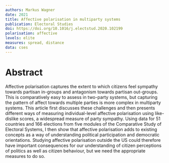 ```yaml
---
authors: Markus Wagner
date: 2021
title: Affective polarisation in multiparty systems
publication: Electoral Studies
doi: https://doi.org/10.1016/j.electstud.2020.102199
polarisation: affective
levels: elite
measures: spread, distance
data: cses
---
```


# Abstract
Affective polarisation captures the extent to which citizens feel sympathy towards partisan in-groups and antagonism towards partisan out-groups. This is comparatively easy to assess in two-party systems, but capturing the pattern of affect towards multiple parties is more complex in multiparty systems. This article first discusses these challenges and then presents different ways of measuring individual-level affective polarisation using like-dislike scores, a widespread measure of party sympathy. Using data for 51 countries and 166 elections from five modules of the Comparative Study of Electoral Systems, I then show that affective polarisation adds to existing concepts as a way of understanding political participation and democratic orientations. Studying affective polarisation outside the US could therefore have important consequences for our understanding of citizen perceptions of politics as well as citizen behaviour, but we need the appropriate measures to do so.